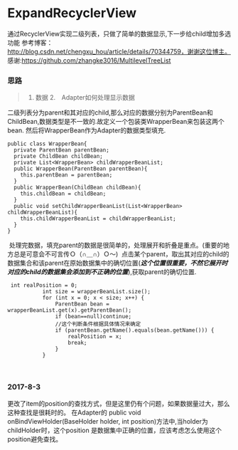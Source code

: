 # ExpandRecyclerView
通过RecyclerView实现二级列表，只做了简单的数据显示,下一步给child增加多选功能
参考博客：http://blog.csdn.net/chengxu_hou/article/details/70344759，谢谢这位博主。
感谢:https://github.com/zhangke3016/MultilevelTreeList

### 思路

> 1. 数据
> 2.　Adapter如何处理显示数据
  


二级列表分为parent和其对应的child,那么对应的数据分别为ParentBean和ChildBean,数据类型是不一致的.故定义一个包装类WrapperBean来包装这两个bean.
然后将WrapperBean作为Adapter的数据类型填充.
```
public class WrapperBean{
  private ParentBean parentBean;
  private ChildBean childBean;
  private List<WrapperBean> childWrapperBeanList;
  public WrapperBean(ParentBean parentBean){
    this.parentBean = parentBean;
  }
  public WrapperBean(ChildBean childBean){
    this.childBean = childBean;
  }
  public void setChildWrapperBeanList(List<WrapperBean> childWrapperBeanList){
    this.childWrapperBeanList = childWrapperBeanList;
  }
}
```
  处理完数据，填充parent的数据是很简单的，处理展开和折叠是重点。(重要的地方总是可意会不可言传Ｏ（∩＿∩）Ｏ～)
  点击某个parent，取出其对应的child的数据集合和该parent在原始数据集中的确切位置(***这个位置很重要，不然它展开时对应的child的数据集会添加到不正确的位置***),获取parent的确切位置.
 ```
  int realPosition = 0;
            int size = wrapperBeanList.size();
            for (int x = 0; x < size; x++) {
                ParentBean bean = wrapperBeanList.get(x).getParentBean();
                if (bean==null)continue;
                //这个判断条件根据具体情况来确定
                if (parentBean.getName().equals(bean.getName())) {
                    realPosition = x;
                    break;
                }
            }
```
  

### 2017-8-3

更改了item的position的查找方式，但是这里仍有个问题，如果数据量过大，那么这种查找是很耗时的。
在Adapter的 public void onBindViewHolder(BaseHolder holder, int position)方法中,当holder为childHolder时，这个position
是数据集中正确的位置，应该考虑怎么使用这个position避免查找。
